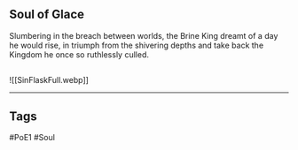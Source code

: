 ## Soul of Glace
Slumbering in the breach between worlds,
the Brine King dreamt of a day he would rise,
in triumph from the shivering depths and take
back the Kingdom he once so ruthlessly culled.

##
![[SinFlaskFull.webp]]

---
## Tags
#PoE1 
#Soul